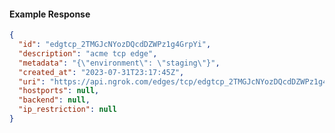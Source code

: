 <!-- Code generated for API Clients. DO NOT EDIT. -->
#### Example Response
```json
{
  "id": "edgtcp_2TMGJcNYozDQcdDZWPz1g4GrpYi",
  "description": "acme tcp edge",
  "metadata": "{\"environment\": \"staging\"}",
  "created_at": "2023-07-31T23:17:45Z",
  "uri": "https://api.ngrok.com/edges/tcp/edgtcp_2TMGJcNYozDQcdDZWPz1g4GrpYi",
  "hostports": null,
  "backend": null,
  "ip_restriction": null
}
